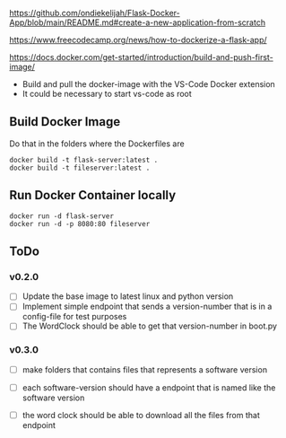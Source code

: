 https://github.com/ondiekelijah/Flask-Docker-App/blob/main/README.md#create-a-new-application-from-scratch

https://www.freecodecamp.org/news/how-to-dockerize-a-flask-app/

https://docs.docker.com/get-started/introduction/build-and-push-first-image/

- Build and pull the docker-image with the VS-Code Docker extension
- It could be necessary to start vs-code as root

## Build Docker Image

Do that in the folders where the Dockerfiles are

    docker build -t flask-server:latest .
    docker build -t fileserver:latest .

## Run Docker Container locally

    docker run -d flask-server
    docker run -d -p 8080:80 fileserver

## ToDo

### v0.2.0

- [ ] Update the base image to latest linux and python version
- [ ] Implement simple endpoint that sends a version-number that is in a config-file for test purposes
- [ ] The WordClock should be able to get that version-number in boot.py

### v0.3.0

- [ ] make folders that contains files that represents a software version
- [ ] each software-version should have a endpoint that is named like the software version
- [ ] the word clock should be able to download all the files from that endpoint

